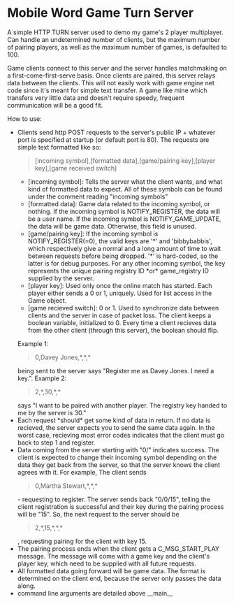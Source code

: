 # Mobile Word Game Turn Server

<p>A simple HTTP TURN server used to demo my game's 2 player multiplayer. Can handle an undetermined number of clients, but the maximum number of pairing players, as well as the maximum number of games, is defaulted to 100.</p>

<p>Game clients connect to this server and the server handles matchmaking on a first-come-first-serve basis. Once clients are paired, this server relays data between the clients. This will not easily work with game engine net code since it's meant for simple text transfer. A game like mine which transfers very little data and doesn't require speedy, frequent communication will be a good fit.</p>
<p>How to use:</p>
<ul>
  <li><p>Clients send http POST requests to the server's public IP + whatever port is specified at startup (or default port is 80). The requests are simple text formatted like so:<blockquote>[incoming symbol],[formatted data],[game/pairing key],[player key],[game received switch]</blockquote></p>
    <ul>
      <li>[incoming symbol]: Tells the server what the client wants, and what kind of formatted data to expect. All of these symbols can be found under the comment reading "incoming symbols"</li>
       <li>[formatted data]: Game data related to the incoming symbol, or nothing. If the incoming symbol is NOTIFY_REGISTER, the data will be a user name. If the incoming symbol is NOTIFY_GAME_UPDATE, the data will be game data. Otherwise, this field is unused.</li>
      <li>[game/pairing key]: If the incoming symbol is NOTIFY_REGISTER(=0), the valid keys are '*' and 'bibbybabbis', which respectively give a normal and a long amount of time to wait between requests before being dropped. '*' is hard-coded, so the latter is for debug purposes. For any other incoming symbol, the key represents the unique pairing registry ID *or* game_registry ID supplied by the server.</li>
      <li>[player key]: Used only once the online match has started. Each player either sends a 0 or 1, uniquely. Used for list access in the Game object.</li>
      <li>[game recieved switch]: 0 or 1. Used to synchronize data between clients and the server in case of packet loss. The client keeps a boolean variable, initialized to 0. Every time a client recieves data from the other client (through this server), the boolean should flip.</li>
    </ul>
    <p>Example 1: <blockquote>0,Davey Jones,*,*,*</blockquote> being sent to the server says "Register me as Davey Jones. I need a key.". Example 2: <blockquote>2,*,30,*,*</blockquote> says "I want to be paired with another player. The registry key handed to me by the server is 30."
  </li>
  <li>Each request *should* get some kind of data in return. If no data is recieved, the server expects you to send the same data again. In the worst case, recieving most error codes indicates that the client must go back to step 1 and register.</li>
  <li>Data coming from the server starting with "0/" indicates success. The client is expected to change their incoming symbol depending on the data they get back from the server, so that the server knows the client agrees with it. For example, The client sends <blockquote>0,Martha Stewart,*,*,*</blockquote> - requesting to register. The server sends back "0/0/15", telling the client registration is successful and their key during the pairing process will be "15". So, the next request to the server should be <blockquote>2,*,15,*,*,*</blockquote>, requesting pairing for the client with key 15.</li>
  <li>The pairing process ends when the client gets a C_MSG_START_PLAY message. The message will come with a game key and the client's player key, which need to be supplied with all future requests.</li>
  <li>All formatted data going forward will be game data. The format is determined on the client end, because the server only passes the data along.</li>
  <li>command line arguments are detailed above __main__</p>
</ul>
